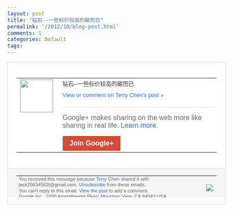 ```yaml
---
layout: post
title: "钻石--一些标价较高的碳而已"
permalink: '/2012/10/blog-post.html'
comments: 1
categories: Default
tags: 
---
```

<div style="border:solid 1px #dfdfdf;color:#686868;font:13px Arial"><div style="background-color:#fff;padding:20px;"><table cellpadding="0" cellspacing="0"><tr><td style="padding-right:15px;vertical-align:top"><a href="https://plus.google.com/_/notifications/emlink?emrecipient=110200756825219614165&amp;emid=CKii2bHC4rICFZOO3god4m8AAA&amp;path=%2F108643996575278738906&amp;dt=1349187307726&amp;uob=8"><img height="75" src="https://lh3.googleusercontent.com/-KKRGTyJ5Bl0/AAAAAAAAAAI/AAAAAAAAEEY/jllxqER5dCk/s75-c-k-a/photo.jpg" style="border:solid 1px #cccccc;" width="75"/></a></td><td style="width:578px;color:#333;font:13px Arial;vertical-align:top"><div style="padding-bottom:10px">钻石--一些标价较高的碳而已</div><a href="https://plus.google.com/_/notifications/emlink?emrecipient=110200756825219614165&amp;emid=CKii2bHC4rICFZOO3god4m8AAA&amp;path=%2F108643996575278738906%2Fposts%2FPHsy1ou5qeh%3Fgpinv%3DAMIXal8-1Sv6_P8M7EBuxGnXwSMKUlQ55L77QgX6E39RPfKnIksfWY40MNgxOfDA37WqMe8A2dqzqnqqyF23fj_9G2g012-zWWY005U5iDAo2LBzJqcLTR4&amp;dt=1349187307726&amp;uob=8" style="color:#3366CC;text-decoration:none">View or comment on Terry Chen's post »</a><div style="margin-top:20px;border-top:solid 1px #dfdfdf"><div style="padding:15px 0;color:#686868;font:16px Arial">Google+ makes sharing on the web more like sharing in real life. <a href="http://www.google.com/+/learnmore/" style="color:#3366CC;text-decoration:none">Learn more</a>.</div><a href="https://plus.google.com/_/notifications/emlink?emrecipient=110200756825219614165&amp;emid=CKii2bHC4rICFZOO3god4m8AAA&amp;path=%2F%3Fgpinv%3DAMIXal8-1Sv6_P8M7EBuxGnXwSMKUlQ55L77QgX6E39RPfKnIksfWY40MNgxOfDA37WqMe8A2dqzqnqqyF23fj_9G2g012-zWWY005U5iDAo2LBzJqcLTR4&amp;dt=1349187307726&amp;uob=8" style="display:inline-block;padding:7px 15px;background-color:#d44b38; color:#fff;font-size:16px; font-weight:bold;border-radius:2px;-webkit-border-radius:2px; -moz-border-radius:2px;border:solid 1px #c43b28; white-space:nowrap;text-decoration:none">Join Google+</a></div></td></tr></table></div><div style="border-top:solid 1px #dfdfdf;padding:0 20px; background-color:#f5f5f5"><table cellpadding="0" cellspacing="0" style="height:50px"><tbody><tr><td style="vertical-align:middle;width:100%; color:#636363;font:11px Arial; line-height:120%">You received this message because <a href="https://plus.google.com/_/notifications/emlink?emrecipient=110200756825219614165&amp;emid=CKii2bHC4rICFZOO3god4m8AAA&amp;path=%2F108643996575278738906%3Fgpinv%3DAMIXal8-1Sv6_P8M7EBuxGnXwSMKUlQ55L77QgX6E39RPfKnIksfWY40MNgxOfDA37WqMe8A2dqzqnqqyF23fj_9G2g012-zWWY005U5iDAo2LBzJqcLTR4&amp;dt=1349187307726&amp;uob=8" style="color:#3366CC;text-decoration:none">Terry Chen</a> shared it with jack29834582t@gmail.com. <a href="https://plus.google.com/_/notifications/emlink?emrecipient=110200756825219614165&amp;emid=CKii2bHC4rICFZOO3god4m8AAA&amp;path=%2F_%2Fnonplus%2Femailsettings%3Fgpinv%3DAMIXal8-1Sv6_P8M7EBuxGnXwSMKUlQ55L77QgX6E39RPfKnIksfWY40MNgxOfDA37WqMe8A2dqzqnqqyF23fj_9G2g012-zWWY005U5iDAo2LBzJqcLTR4%26est%3DADH5u8WAESIlQiPe-C5aQjFRp_rRlFXL_fGK3ypDCCske3pRHzsuwMhvCjkikQc-_ApIdD20GmMqVnZ1i50p7Rd2PyBQCLlA-bLx1WFEPhLhlO9va8X7-KvScZknrwx-tPixCVYNtixzx5FidTfkOIZSY3cNzX-5Fw&amp;dt=1349187307726&amp;uob=8" style="color:#3366CC;text-decoration:none">Unsubscribe</a> from these emails.<br/>You can't reply to this email. <a href="https://plus.google.com/_/notifications/emlink?emrecipient=110200756825219614165&amp;emid=CKii2bHC4rICFZOO3god4m8AAA&amp;path=%2F108643996575278738906%2Fposts%2FPHsy1ou5qeh%3Fgpinv%3DAMIXal8-1Sv6_P8M7EBuxGnXwSMKUlQ55L77QgX6E39RPfKnIksfWY40MNgxOfDA37WqMe8A2dqzqnqqyF23fj_9G2g012-zWWY005U5iDAo2LBzJqcLTR4&amp;dt=1349187307726&amp;uob=8" style="color:#3366CC;text-decoration:none">View the post</a> to add a comment.<br/>Google Inc., 1600 Amphitheatre Pkwy, Mountain View, CA 94043 USA<br/></td><td><img src="https://ssl.gstatic.com/s2/oz/images/notifications/logo/google-plus-6617a72bb36cc548861652780c9e6ff1.png"/></td></tr></tbody></table></div></div>